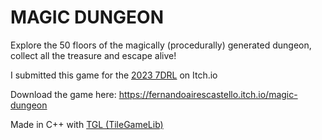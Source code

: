 # MAGIC DUNGEON
Explore the 50 floors of the magically (procedurally) generated dungeon, collect all the treasure and escape alive!

I submitted this game for the [2023 7DRL](https://itch.io/jam/7drl-challenge-2023/rate/1965254) on Itch.io

Download the game here: https://fernandoairescastello.itch.io/magic-dungeon

Made in C++ with [TGL (TileGameLib)](https://github.com/FernandoAiresCastello/TileGameLib)
